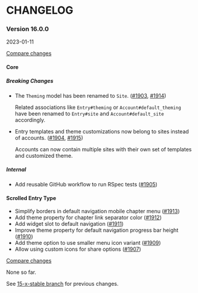 # CHANGELOG

### Version 16.0.0

2023-01-11

[Compare changes](https://github.com/codevise/pageflow/compare/15-x-stable...v16.0.0)

#### Core

##### Breaking Changes

- The `Theming` model has been renamed to `Site`.
  ([#1903](https://github.com/codevise/pageflow/pull/1903),
   [#1914](https://github.com/codevise/pageflow/pull/1914))

  Related associations like `Entry#theming` or
  `Account#default_theming` have been renamed to `Entry#site` and
  `Account#default_site` accordingly.

- Entry templates and theme customizations now belong to sites instead
  of accounts.
  ([#1904](https://github.com/codevise/pageflow/pull/1904),
   [#1915](https://github.com/codevise/pageflow/pull/1915))

  Accounts can now contain multiple sites with their own set of
  templates and customized theme.

##### Internal

- Add reusable GitHub workflow to run RSpec tests
  ([#1905](https://github.com/codevise/pageflow/pull/1905))

#### Scrolled Entry Type

- Simplify borders in default navigation mobile chapter menu
  ([#1913](https://github.com/codevise/pageflow/pull/1913))
- Add theme property for chapter link separator color
  ([#1912](https://github.com/codevise/pageflow/pull/1912))
- Add widget slot to default navigation
  ([#1911](https://github.com/codevise/pageflow/pull/1911))
- Improve theme property for default navigation progress bar height
  ([#1910](https://github.com/codevise/pageflow/pull/1910))
- Add theme option to use smaller menu icon variant
  ([#1909](https://github.com/codevise/pageflow/pull/1909))
- Allow using custom icons for share options
  ([#1907](https://github.com/codevise/pageflow/pull/1907))

[Compare changes](https://github.com/codevise/pageflow/compare/15-x-stable...master)

None so far.

See
[15-x-stable branch](https://github.com/codevise/pageflow/blob/15-x-stable/CHANGELOG.md)
for previous changes.
